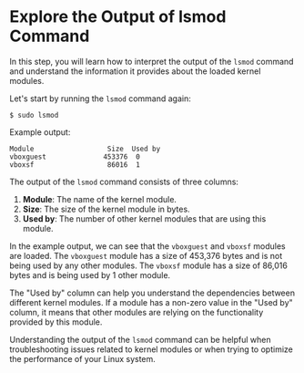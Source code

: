 # Explore the Output of lsmod Command

In this step, you will learn how to interpret the output of the `lsmod` command and understand the information it provides about the loaded kernel modules.

Let's start by running the `lsmod` command again:

```
$ sudo lsmod
```

Example output:

```
Module                  Size  Used by
vboxguest              453376  0
vboxsf                  86016  1
```

The output of the `lsmod` command consists of three columns:

1. **Module**: The name of the kernel module.
2. **Size**: The size of the kernel module in bytes.
3. **Used by**: The number of other kernel modules that are using this module.

In the example output, we can see that the `vboxguest` and `vboxsf` modules are loaded. The `vboxguest` module has a size of 453,376 bytes and is not being used by any other modules. The `vboxsf` module has a size of 86,016 bytes and is being used by 1 other module.

The "Used by" column can help you understand the dependencies between different kernel modules. If a module has a non-zero value in the "Used by" column, it means that other modules are relying on the functionality provided by this module.

Understanding the output of the `lsmod` command can be helpful when troubleshooting issues related to kernel modules or when trying to optimize the performance of your Linux system.
